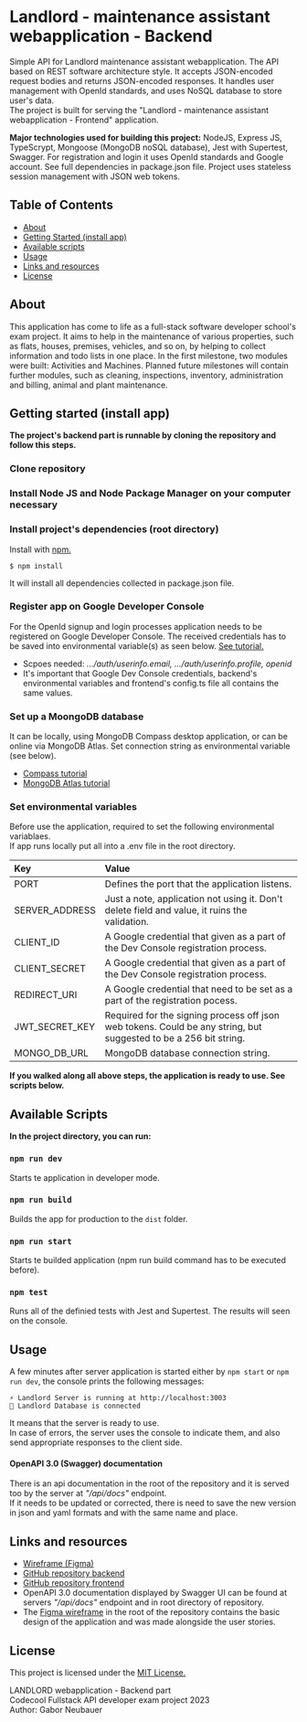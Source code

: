 # Landlord - maintenance assistant webapplication - Backend
Simple API for Landlord maintenance assistant webapplication. The API based on REST software architecture style. It accepts JSON-encoded request bodies and returns JSON-encoded responses. It handles user management with OpenId standards, and uses NoSQL database to store user's data.  
The project is built for serving the "Landlord - maintenance assistant webapplication - Frontend" application. 

**Major technologies used for building this project:** NodeJS, Express JS, TypeScrypt, Mongoose (MongoDB noSQL database), Jest with Supertest, Swagger. For registration and login it uses OpenId standards and Google account. See full dependencies in package.json file. Project uses stateless session management with JSON web tokens.


## Table of Contents
- [About](#about)
- [Getting Started (install app)](#getting-started-install-app)
- [Available scripts](#available-scripts)
- [Usage](#usage)
- [Links and resources](#links-and-resources)
- [License](#license)


## About
This application has come to life as a full-stack software developer school's exam project. It aims to help in the maintenance of various properties, such as flats, houses, premises, vehicles, and so on, by helping to collect information and todo lists in one place. In the first milestone, two modules were built: Activities and Machines. Planned future milestones will contain further modules, such as cleaning, inspections, inventory, administration and billing, animal and plant maintenance.


## Getting started (install app)
**The project's backend part is runnable by cloning the repository and follow this steps.**
### Clone repository
### Install Node JS and Node Package Manager on your computer necessary
### Install project's dependencies (root directory)
Install with [npm.](https://www.npmjs.com/)
```
$ npm install
```
It will install all dependencies collected in package.json file.

### Register app on Google Developer Console
For the OpenId signup and login processes application needs to be registered on Google Developer Console. The received credentials has to be saved into environmental variable(s) as seen below. [See tutorial.](https://breadbutter.io/how-to-set-up-google-openid-connect/)
- Scpoes needed:  _.../auth/userinfo.email,  .../auth/userinfo.profile,  openid_  
- It's important that Google Dev Console credentials, backend's environmental variables and frontend's config.ts file all contains the same values.

### Set up a MoongoDB database
It can be locally, using MongoDB Compass desktop application, or can be online via MongoDB Atlas. Set connection string as environmental variable (see below).  
- [Compass tutorial](https://www.mongodb.com/docs/compass/current/databases/)
- [MongoDB Atlas tutorial](https://www.mongodb.com/basics/mongodb-atlas-tutorial)

### Set environmental variables
Before use the application, required to set the following environmental variablaes.  
If app runs locally put all into a .env file in the root directory.

| Key             | Value                                                                                                            |
| :---            | :---                                                                                                             |
| PORT            | Defines the port that the application listens.                                                                   |
| SERVER_ADDRESS  | Just a note, application not using it. Don't delete field and value, it ruins the validation.                    |
| CLIENT_ID       | A Google credential that given as a part of the Dev Console registration process.                                |
| CLIENT_SECRET   | A Google credential that given as a part of the Dev Console registration process.                                |
| REDIRECT_URI    | A Google credential that need to be set as a part of the registration pocess.                                    |
| JWT_SECRET_KEY  | Required for the signing process off json web tokens. Could be any string, but suggested to be a 256 bit string. |
| MONGO_DB_URL    | MongoDB database connection string.                                                                              |

**If you walked along all above steps, the application is ready to use. See scripts below.**


## Available Scripts
**In the project directory, you can run:**
### `npm run dev`
Starts te application in developer mode.
### `npm run build`
Builds the app for production to the `dist` folder.
### `npm run start`
Starts te builded application (npm run build command has to be executed before).
### `npm test`
Runs all of the definied tests with Jest and Supertest. The results will seen on the console.


## Usage
A few minutes after server application is started either by `npm start` or `npm run dev`, the console prints the following messages:  
```
⚡️ Landlord Server is running at http://localhost:3003  
📀 Landlord Database is connected  
```
It means that the server is ready to use.  
In case of errors, the server uses the console to indicate them, and also send appropriate responses to the client side.  
#### OpenAPI 3.0 (Swagger) documentation
There is an api documentation in the root of the repository and it is served too by the server at _"/api/docs"_ endpoint.  
If it needs to be updated or corrected, there is need to save the new version in json and yaml formats and with the same name and place.


## Links and resources
* [Wireframe (Figma)](https://www.figma.com/file/TWU5SGmZQ5tDEllSZ4iMpx/HdA_Exam-Project_Wireframe_1.1?node-id=0%3A1&t=JJKIYxl5MBnpcDVP-1)  
* [GitHub repository backend](https://github.com/HordodongA/Codecool-Full-Stack-Exam-Project_Backend)  
* [GitHub repository frontend](https://github.com/HordodongA/Codecool-Full-Stack-Exam-Project_Frontend)  
* OpenAPI 3.0 documentation displayed by Swagger UI can be found at servers _"/api/docs"_ endpoint and in root directory of repository.
* The [Figma wireframe](https://www.figma.com/file/TWU5SGmZQ5tDEllSZ4iMpx/HdA_Exam-Project_Wireframe_1.2.1?type=design&node-id=0%3A1&t=1XVm9Be3pQidybrb-1) in the root of the repository contains the basic design of the application and was made alongside the user stories.  


## License
This project is licensed under the [MIT License.](https://choosealicense.com/licenses/mit/)  

LANDLORD webapplication - Backend part  
Codecool Fullstack API developer exam project 2023  
Author: Gabor Neubauer